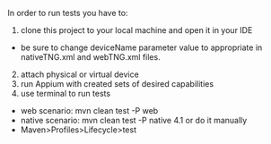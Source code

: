 In order to run tests you have to:

1. clone this project to your local machine and open it in your IDE
* be sure to change deviceName parameter value to appropriate in nativeTNG.xml and webTNG.xml files.
2. attach physical or virtual device
3. run Appium with created sets of desired capabilities
4. use terminal to run tests
* web scenario: mvn clean test -P web
* native scenario: mvn clean test -P native
4.1  or do it manually 
* Maven>Profiles>Lifecycle>test
